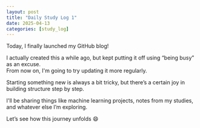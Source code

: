 ```yaml
---
layout: post
title: "Daily Study Log 1"
date: 2025-04-13
categories: [study_log]
---
```


Today, I finally launched my GitHub blog!

I actually created this a while ago, but kept putting it off using “being busy” as an excuse.  
From now on, I'm going to try updating it more regularly.

Starting something new is always a bit tricky, but there’s a certain joy in building structure step by step.

I'll be sharing things like machine learning projects, notes from my studies, and whatever else I’m exploring.

Let’s see how this journey unfolds 😄
